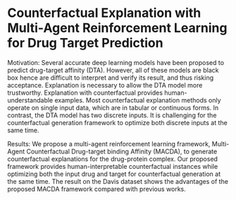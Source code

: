 # Counterfactual Explanation with Multi-Agent Reinforcement Learning for Drug Target Prediction

Motivation: Several accurate deep learning models have been
proposed to predict drug-target affinity (DTA). However, all of these
models are black box hence are difficult to interpret and verify its
result, and thus risking acceptance. Explanation is necessary to allow
the DTA model more trustworthy. Explanation with counterfactual provides
human-understandable examples. Most counterfactual explanation methods
only operate on single input data, which are in tabular or continuous
forms. In contrast, the DTA model has two discrete inputs. It is challenging
for the counterfactual generation framework to optimize both discrete
inputs at the same time.

Results: We propose a multi-agent reinforcement learning
framework, Multi-Agent Counterfactual Drug-target binding Affinity
(MACDA), to generate counterfactual explanations for the drug-protein
complex. Our proposed framework provides human-interpretable counterfactual
instances while optimizing both the input drug and target for counterfactual
generation at the same time. The result on the Davis dataset shows
the advantages of the proposed MACDA framework compared with previous
works. 

